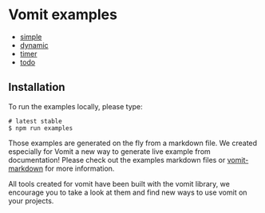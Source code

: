 # Vomit examples

* [simple](/examples/simple)
* [dynamic](/examples/dynamic)
* [timer](/examples/timer)
* [todo](/examples/todo)

## Installation

To run the examples locally, please type:

```shell
# latest stable
$ npm run examples
```

Those examples are generated on the fly from a markdown file. We created especially for Vomit a new way to generate live example from documentation! Please check out the examples markdown files or [vomit-markdown](https://github.com/bredele/vomit-markdown) for more information.

All tools created for vomit have been built with the vomit library, we encourage you to take a look at them and find new ways to use vomit on your projects.
